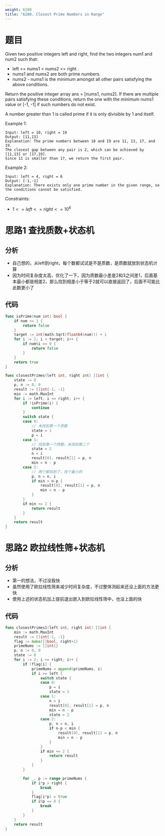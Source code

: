 ```yaml
---
weight: 6280
title: "6280. Closest Prime Numbers in Range"
---
```


# 题目

Given two positive integers left and right, find the two integers num1 and num2 such that:

- left <= nums1 < nums2 <= right .
- nums1 and nums2 are both prime numbers.
- nums2 - nums1 is the minimum amongst all other pairs satisfying the above conditions.

Return the positive integer array ans = [nums1, nums2]. If there are multiple pairs satisfying these conditions, return the one with the minimum nums1 value or [-1, -1] if such numbers do not exist.

A number greater than 1 is called prime if it is only divisible by 1 and itself.

Example 1:

```
Input: left = 10, right = 19
Output: [11,13]
Explanation: The prime numbers between 10 and 19 are 11, 13, 17, and 19.
The closest gap between any pair is 2, which can be achieved by [11,13] or [17,19].
Since 11 is smaller than 17, we return the first pair.
```

Example 2:

```
Input: left = 4, right = 6
Output: [-1,-1]
Explanation: There exists only one prime number in the given range, so the conditions cannot be satisfied.
```

Constraints:

- $1 <= left <= right <= 10^6$

# 思路1 查找质数+状态机

## 分析

- 自己想的，从left到right，每个数都试试是不是质数，是质数就放到状态机计算
- 因为时间复杂度太高，优化了一下，因为质数最小差是2和3之间差1，后面基本最小都是相差2，那么找到相差小于等于2就可以直接返回了，后面不可能比此数更小了

## 代码

```go
func isPrime(num int) bool {
	if num <= 1 {
		return false
	}
	target := int(math.Sqrt(float64(num))) + 1
	for i := 2; i < target; i++ {
		if num%i == 0 {
			return false
		}
	}
	return true
}

func closestPrimes(left int, right int) []int {
	state := 0
	p, n := 0, 0
	result := []int{-1, -1}
	min := math.MaxInt
	for i := left; i <= right; i++ {
		if !isPrime(i) {
			continue
		}
		switch state {
		case 0:
			// 未找到第一个质数
			state = 1
			p = i
		case 1:
			// 找到第一个质数，未找到第二个
			state = 2
			n = i
			result[0], result[1] = p, n
			min = n - p
		case 2:
			// 两个都找到了，找个最小的
			p, n = n, i
			if min > n-p {
				result[0], result[1] = p, n
				min = n - p
			}
		}
		if min <= 2 {
			return result
		}
	}
	return result
}
```

# 思路2 欧拉线性筛+状态机

## 分析

- 第一的想法，不过没我快
- 虽然使用了欧拉线性筛来减少时间复杂度，不过整体测起来还没上面的方法更快
- 使用上述的状态机加上提前退出嵌入到欧拉线性筛中，也没上面的快

## 代码

```go
func closestPrimes1(left int, right int) []int {
	min := math.MaxInt
	result := []int{-1, -1}
	flag := make([]bool, right+1)
	primeNums := []int{}
	p, n := 0, 0
	state := 0
	for i := 2; i <= right; i++ {
		if !flag[i] {
			primeNums = append(primeNums, i)
			if i >= left {
				switch state {
				case 0:
					p = i
					state = 1
				case 1:
					n = i
					result[0], result[1] = p, n
					min = n - p
					state = 2
				case 2:
					p, n = n, i
					if n-p < min {
						result[0], result[1] = p, n
						min = n - p
					}
				}
				if min <= 2 {
					return result
				}
			}
		}

		for _, p := range primeNums {
			if i*p > right {
				break
			}
			flag[i*p] = true
			if i%p == 0 {
				break
			}
		}
	}
	return result
}
```
